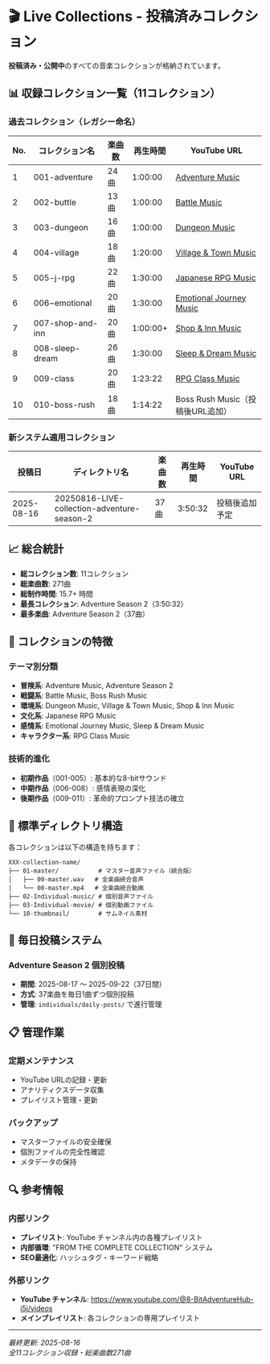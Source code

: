 # 🎬 Live Collections - 投稿済みコレクション

**投稿済み・公開中**のすべての音楽コレクションが格納されています。

## 📊 収録コレクション一覧（11コレクション）

### 過去コレクション（レガシー命名）
| No. | コレクション名 | 楽曲数 | 再生時間 | YouTube URL |
|-----|---------------|--------|----------|-------------|
| 1 | 001-adventure | 24曲 | 1:00:00 | [Adventure Music](https://youtu.be/j3VYctGmZTE) |
| 2 | 002-buttle | 13曲 | 1:00:00 | [Battle Music](https://youtu.be/BDgtysOgcmQ) |
| 3 | 003-dungeon | 16曲 | 1:00:00 | [Dungeon Music](https://youtu.be/Imwkjvx-7bc) |
| 4 | 004-village | 18曲 | 1:20:00 | [Village & Town Music](https://youtu.be/V02uDsf7bZE) |
| 5 | 005-j-rpg | 22曲 | 1:30:00 | [Japanese RPG Music](https://youtu.be/aZKtTPszKPo) |
| 6 | 006−emotional | 20曲 | 1:30:00 | [Emotional Journey Music](https://youtu.be/g8uKX0sEugk) |
| 7 | 007-shop-and-inn | 20曲 | 1:00:00+ | [Shop & Inn Music](https://youtu.be/6xSV8IebioM) |
| 8 | 008-sleep-dream | 26曲 | 1:30:00 | [Sleep & Dream Music](https://youtu.be/wPdfqSoXqjE) |
| 9 | 009-class | 20曲 | 1:23:22 | [RPG Class Music](https://youtu.be/YPMwKYVET1s) |
| 10 | 010-boss-rush | 18曲 | 1:14:22 | Boss Rush Music（投稿後URL追加） |

### 新システム適用コレクション
| 投稿日 | ディレクトリ名 | 楽曲数 | 再生時間 | YouTube URL |
|--------|---------------|--------|----------|-------------|
| 2025-08-16 | 20250816-LIVE-collection-adventure-season-2 | 37曲 | 3:50:32 | 投稿後追加予定 |

## 📈 総合統計

- **総コレクション数**: 11コレクション
- **総楽曲数**: 271曲
- **総制作時間**: 15.7+ 時間
- **最長コレクション**: Adventure Season 2（3:50:32）
- **最多楽曲**: Adventure Season 2（37曲）

## 🎯 コレクションの特徴

### テーマ別分類
- **冒険系**: Adventure Music, Adventure Season 2
- **戦闘系**: Battle Music, Boss Rush Music
- **環境系**: Dungeon Music, Village & Town Music, Shop & Inn Music
- **文化系**: Japanese RPG Music
- **感情系**: Emotional Journey Music, Sleep & Dream Music
- **キャラクター系**: RPG Class Music

### 技術的進化
- **初期作品**（001-005）: 基本的な8-bitサウンド
- **中期作品**（006-008）: 感情表現の深化
- **後期作品**（009-011）: 革命的プロンプト技法の確立

## 📁 標準ディレクトリ構造

各コレクションは以下の構造を持ちます：

```
XXX-collection-name/
├── 01-master/           # マスター音声ファイル（統合版）
│   ├── 00-master.wav   # 全楽曲統合音声
│   └── 00-master.mp4   # 全楽曲統合動画
├── 02-Individual-music/ # 個別音声ファイル
├── 03-Individual-movie/ # 個別動画ファイル
└── 10-thumbnail/        # サムネイル素材
```

## 🔄 毎日投稿システム

### Adventure Season 2 個別投稿
- **期間**: 2025-08-17 〜 2025-09-22（37日間）
- **方式**: 37楽曲を毎日1曲ずつ個別投稿
- **管理**: `individuals/daily-posts/` で進行管理

## 📋 管理作業

### 定期メンテナンス
- YouTube URLの記録・更新
- アナリティクスデータ収集
- プレイリスト管理・更新

### バックアップ
- マスターファイルの安全確保
- 個別ファイルの完全性確認
- メタデータの保持

## 🔍 参考情報

### 内部リンク
- **プレイリスト**: YouTube チャンネル内の各種プレイリスト
- **内部循環**: "FROM THE COMPLETE COLLECTION" システム
- **SEO最適化**: ハッシュタグ・キーワード戦略

### 外部リンク
- **YouTube チャンネル**: https://www.youtube.com/@8-BitAdventureHub-i5j/videos
- **メインプレイリスト**: 各コレクションの専用プレイリスト

---

*最終更新: 2025-08-16*  
*全11コレクション収録・総楽曲数271曲*